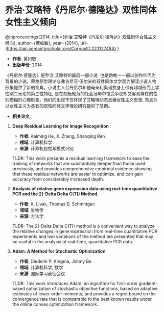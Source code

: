 # 乔治·艾略特《丹尼尔·德隆达》双性同体女性主义倾向

@inproceedings{2014,
  title={乔治·艾略特《丹尼尔·德隆达》双性同体女性主义倾向},
  author={黄如敏},
  year={2014},
  url={https://api.semanticscholar.org/CorpusID:223127484}
}

- **作者**: 黄如敏
- **出版年份**: 2014

《丹尼尔·德隆达》是乔治·艾略特的最后一部小说, 也是她唯一一部以创作年代为背景的小说。荣格原型理论与弗吉尼亚·伍尔夫的双性同体文学观为解读小说人物形象提供了新的视角。小说主人公丹尼尔和他母亲利奥诺拉身上带有超越形而上学性别二元论的第三性特征, 是在刻板规范的社会范畴中饱受争议却又客观存在的性别模糊的心理形象。他们的出现不仅体现了艾略特动态发展女性主义思想, 而且为以女性主义为基石的双性同体文学理论研究提供了范例。 

- **相关论文**:

1. **Deep Residual Learning for Image Recognition**
   - **作者**: Kaiming He, X. Zhang, Shaoqing Ren
   - **领域**: 计算机科学
   - **来源**: 计算机视觉与模式识别

   TLDR: This work presents a residual learning framework to ease the training of networks that are substantially deeper than those used previously, and provides comprehensive empirical evidence showing that these residual networks are easier to optimize, and can gain accuracy from considerably increased depth.

2. **Analysis of relative gene expression data using real-time quantitative PCR and the 2(-Delta Delta C(T)) Method.**
   - **作者**: K. Livak, Thomas D. Schmittgen
   - **领域**: 生物学
   - **来源**: 方法学

   TLDR: The 2(-Delta Delta C(T)) method is a convenient way to analyze the relative changes in gene expression from real-time quantitative PCR experiments and two variations of the method are presented that may be useful in the analysis of real-time, quantitative PCR data.

3. **Adam: A Method for Stochastic Optimization**
   - **作者**: Diederik P. Kingma, Jimmy Ba
   - **领域**: 计算机科学, 数学
   - **来源**: 国际学习表征会议

   TLDR: This work introduces Adam, an algorithm for first-order gradient-based optimization of stochastic objective functions, based on adaptive estimates of lower-order moments, and provides a regret bound on the convergence rate that is comparable to the best known results under the online convex optimization framework.